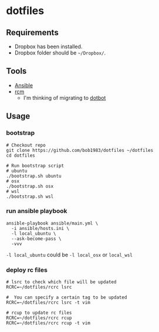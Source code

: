 # dotfiles
## Requirements
- Dropbox has been installed.
- Dropbox folder should be `~/Dropbox/`.

## Tools
- [Ansible](https://www.ansible.com/)
- [rcm](https://github.com/thoughtbot/rcm)
    - I'm thinking of migrating to [dotbot](https://github.com/anishathalye/dotbot)

## Usage
### bootstrap

```shell
# Checkout repo
git clone https://github.com/bob1983/dotfiles ~/dotfiles
cd dotfiles

# Run bootstrap script
# ubuntu
./bootstrap.sh ubuntu
# osx
./bootstrap.sh osx
# wsl
./bootstrap.sh wsl
```

### run ansible playbook

```shell
ansible-playbook ansible/main.yml \
  -i ansible/hosts.ini \
  -l local_ubuntu \
  --ask-become-pass \
  -vvv
```

`-l local_ubuntu` could be `-l local_osx` or `local_wsl`

### deploy rc files

```shell
# lsrc to check which file will be updated
RCRC=~/dotfiles/rcrc lsrc

#  You can specify a certain tag to be updated
RCRC=~/dotfiles/rcrc lsrc -t vim

# rcup to update rc files
RCRC=~/dotfiles/rcrc rcup
RCRC=~/dotfiles/rcrc rcup -t vim
```

